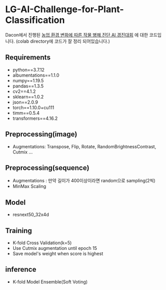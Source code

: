 # LG-AI-Challenge-for-Plant-Classification
Dacon에서 진행된 [농업 환경 변화에 따른 작물 병해 진단 AI 경진대회](https://dacon.io/competitions/official/235870/overview/description)
에 대한 코드입니다.
(colab directory에 코드가 잘 정리 되어있습니다.)


## Requirements
* python==3.7.12
* albumentations==1.1.0
* numpy==1.19.5
* pandas==1.3.5
* cv2==4.1.2
* sklearn==1.0.2
* json==2.0.9
* torch==1.10.0+cu111
* timm==0.5.4
* transformers==4.16.2


## Preprocessing(image)
* Augmentations: Transpose, Flip, Rotate, RandomBrightnessContrast, Cutmix ...

## Preprocessing(sequence)
* Augmentations : 만약 길이가 400이상이라면 random으로 sampling(2씩)
* MinMax Scaling

## Model
* resnext50_32x4d 

## Training
* K-fold Cross Validation(k=5)
* Use Cutmix augmentation until epoch 15
* Save model's weight when score is highest

## inference 
* K-fold Model Ensemble(Soft Voting)
